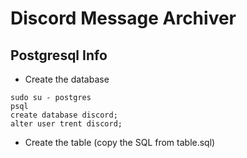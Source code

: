 # Discord Message Archiver

## Postgresql Info

* Create the database
```
sudo su - postgres
psql
create database discord;
alter user trent discord;
```
* Create the table (copy the SQL from table.sql)